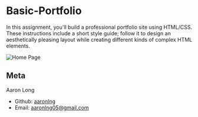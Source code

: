 # Basic-Portfolio

In this assignment, you'll build a professional portfolio site using HTML/CSS. These instructions include a short style guide; follow it to design an aesthetically pleasing layout while creating different kinds of complex HTML elements.

![Home Page](header.png)

## Meta

Aaron Long   
  - Github: [aaronlng](https://github.com/aaronlng)
  - Email: aaronlng05@gmail.com 